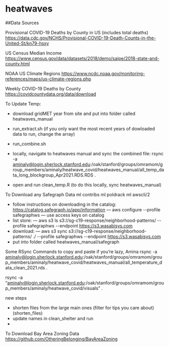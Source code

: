 # heatwaves

##Data Sources

Provisional COVID-19 Deaths by County in US (includes total deaths)
https://data.cdc.gov/NCHS/Provisional-COVID-19-Death-Counts-in-the-United-St/kn79-hsxy

US Census Median Income
https://www.census.gov/data/datasets/2018/demo/saipe/2018-state-and-county.html

NOAA US Climate Regions
https://www.ncdc.noaa.gov/monitoring-references/maps/us-climate-regions.php

Weekly COVID-19 Deaths by County
https://covidcountydata.org/data/download

To Update Temp: 
- download gridMET year from site and put into folder called heatwaves_manual
- run_extract.sh (if you only want the most recent years of dowloaded data to run, change the array)
- run_combine.sh

- locally, navigate to heatwaves manual and sync the combined file: 
rsync -a aminaly@login.sherlock.stanford.edu:/oak/stanford/groups/omramom/group_members/aminaly/heatwave_covid/heatwaves_manual/all_temp_data_long_blockgroup_Apr2021.RDS.RDS .

- open and run clean_temp.R (to do this locally, sync heatwaves_manual)


To Download any Safegraph Data
ml contribs 
ml poldrack
ml awscli/2

- follow instructions on downloading in the catalog: https://catalog.safegraph.io/app/information
— aws configure --profile safegraphws
— use access keys on catalog
- list store: 
— aws s3 ls s3://sg-c19-response/neighborhood-patterns/ --profile safegraphws --endpoint https://s3.wasabisys.com
- download: 
— aws s3 sync s3://sg-c19-response/neighborhood-patterns/ ./ --profile safegraphws --endpoint https://s3.wasabisys.com
-  put into folder called heatwaves_manual/safegraph



Some RSync Commands to copy and paste if you’re lazy, Amina
rsync -a aminaly@login.sherlock.stanford.edu:/oak/stanford/groups/omramom/group_members/aminaly/heatwave_covid/heatwaves_manual/all_temperature_data_clean_2021.rds . 

rsync -a “aminaly@login.sherlock.stanford.edu:/oak/stanford/groups/omramom/group_members/aminaly/heatwave_covid/visuals” .

new steps
- shorten files from the large main ones (filter for tips you care about) (shorten_files)
- update names in clean_shelter and run
- 

To Download Bay Area Zoning Data
https://github.com/OtheringBelonging/BayAreaZoning